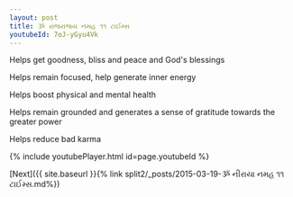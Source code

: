 ```yaml
---
layout: post
title: ૐ રાજરાજય નમહ ૧૧ ટાઈમ્સ
youtubeId: 7oJ-yGyu4Vk
---
```

 
 
Helps get goodness, bliss and peace and God's blessings
 
Helps remain focused, help generate inner energy 
 
Helps boost physical and mental health 
 
Helps remain grounded and generates a sense of gratitude towards the greater power 
 
Helps reduce bad karma
 
 
 
 


{% include youtubePlayer.html id=page.youtubeId %}
 
[Next]({{ site.baseurl }}{% link  split2/_posts/2015-03-19-ૐ નીરાયા નમહ ૧૧ ટાઈમ્સ.md%})
 
